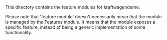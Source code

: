 This directory contains the feature modules for kraftwagendemo.

Please note that 'feature module' doesn't necessarily mean that the module is
managed by the Features module. It means that the module exposes a specific 
feature, instead of being a generic implementation of some functionality. 